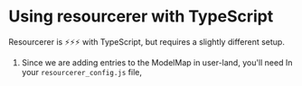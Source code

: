 # Using resourcerer with TypeScript

Resourcerer is ⚡⚡⚡ with TypeScript, but requires a slightly different setup.

1. Since we are adding entries to the ModelMap in user-land, you'll need In your `resourcerer_config.js` file, 
